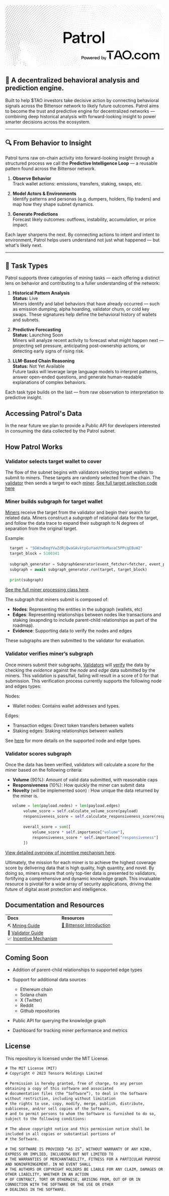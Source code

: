 <div align="center">
  <img src="assets/patrol-banner.png" alt="Patrol Banner" style="border-radius: 10px;">
</div>


## 🧠 A decentralized behavioral analysis and prediction engine.

Built to help $TAO investors take decisive action by connecting behavioral signals across the Bittensor network to likely future outcomes. Patrol aims to become the trust and predictive engine for decentralized networks — combining deep historical analysis with forward-looking insight to power smarter decisions across the ecosystem.

---

## 🔍 From Behavior to Insight

Patrol turns raw on-chain activity into forward-looking insight through a structured process we call the **Predictive Intelligence Loop** — a reusable pattern found across the Bittensor network.

1. **Observe Behavior**  
   Track wallet actions: emissions, transfers, staking, swaps, etc.

2. **Model Actors & Environments**  
   Identify patterns and personas (e.g. dumpers, holders, flip traders) and map how they shape subnet dynamics.

3. **Generate Predictions**  
   Forecast likely outcomes: outflows, instability, accumulation, or price impact.

Each layer sharpens the next. By connecting actions to intent and intent to environment, Patrol helps users understand not just what happened — but what's likely next.

---

## 🧪 Task Types

Patrol supports three categories of mining tasks — each offering a distinct lens on behavior and contributing to a fuller understanding of the network:

1. **Historical Pattern Analysis**  
   **Status:** Live  
   Miners identify and label behaviors that have already occurred — such as emission dumping, alpha hoarding, validator churn, or cold key swaps. These signatures help define the behavioral history of wallets and subnets.

2. **Predictive Forecasting**  
   **Status:** Launching Soon  
   Miners will analyze recent activity to forecast what might happen next — projecting sell pressure, anticipating post-ownership actions, or detecting early signs of rising risk.

3. **LLM-Based Chain Reasoning**  
   **Status:** Not Yet Available  
   Future tasks will leverage large language models to interpret patterns, answer open-ended questions, and generate human-readable explanations of complex behaviors.

Each task type builds on the last — from raw observation to interpretation to predictive insight.

## Accessing Patrol's Data
In the near future we plan to provide a Public API for developers interested in consuming the data collected by the Patrol subnet.

## How Patrol Works

### Validator selects target wallet to cover
The flow of the subnet begins with validators selecting target wallets to submit to miners.  These targets are randomly selected from the chain. The [validator](src/patrol/validation/validator.py) then sends a target to each [miner](src/patrol/mining/miner.py). 
[See full target selection code here](src/patrol/validation/target_generation.py)

### Miner builds subgraph for target wallet
[Miners](src/patrol/mining/miner.py) receive the target from the validator and begin their search for related data.  Miners construct a *subgraph* of relational data for the target, and follow the data trace to expand their subgraph to N degrees of separation from the original target. 

Example:
```python
  target = "5GWzwBegYVwZdRjQwaGAvktpGuYaeUYXnMaoaC5PPcqEBuW2"
  target_block = 5100341

  subgraph_generator = SubgraphGenerator(event_fetcher=fetcher, event_processor=event_processor, max_future_events=50, max_past_events=50, batch_size=50)
  subgraph = await subgraph_generator.run(target, target_block)

  print(subgraph)
```
[See the full miner processing class here](src/patrol/mining/subgraph_generator.py).

The subgraph that miners submit is composed of:

- **Nodes**: Representing the entities in the subgraph (wallets, etc)
- **Edges**: Representing relationships between nodes like transactions and staking (exapnding to include parent-child relationships as part of the roadmap).
- **Evidence**: Supporting data to verify the nodes and edges

These subgraphs are then submitted to the validator for evaluation.


### Validator verifies miner’s subgraph

Once miners submit their subgraphs, [Validators](src/patrol/validation/validator.py) will [verify](src/patrol/validation/graph_validation/bittensor_validation_mechanism.py) the data by checking the *evidence* against the *node* and *edge* data submitted by the miners. This validation is pass/fail, failing will result in a score of 0 for that submission. This verification process currently supports the following node and edges types:

Nodes:
- Wallet nodes: Contains wallet addresses and types.

Edges:
- Transaction edges: Direct token transfers between wallets
- Staking edges: Staking relationships between wallets

See [here](src/patrol/protocol.py) for more details on the supported node and edge types.

### Validator scores subgraph

Once the data has been verified, validators will calculate a *score* for the miner based on the following criteria:
- **Volume** (90%): Amount of valid data submitted, with reasonable caps
- **Responsiveness** (10%): How quickly the miner can submit data
- **Novelty** (will be implemented soon) : How unique the data returned by the miner is.

```python
   volume = len(payload.nodes) + len(payload.edges)
        volume_score = self.calculate_volume_score(payload)
        responsiveness_score = self.calculate_responsiveness_score(response_time)

        overall_score = sum([
            volume_score * self.importance["volume"],
            responsiveness_score * self.importance["responsiveness"]
        ])

```
[View detailed overview of incentive mechanism here](docs/incentive.md).

Ultimately, the mission for each miner is to achieve the highest coverage score by delivering data that is high quality, high quantity, and novel. By doing so, miners ensure that only top-tier data is presented to validators, fortifying a comprehensive and dynamic knowledge graph. This invaluable resource is pivotal for a wide array of security applications, driving the future of digital asset protection and intelligence.

 ## Documentation and Resources

<table style="border: none !important; width: 100% !important; border-collapse: collapse !important; margin: 0 auto !important;">
  <tbody>
    <tr>
      <td><b>Docs</b></td>
      <td><b>Resources</b></td>
    </tr>
    <tr style="vertical-align: top !important">
      <td>
        ⛏️ <a href="docs/mining.md">Mining Guide</a><br>
        🔧 <a href="docs/validating.md">Validator Guide</a><br>
        📈 <a href="docs/incentive.md">Incentive Mechanism</a><br>
      <td>
        <a href="https://docs.bittensor.com/learn/bittensor-building-blocks">🧠 Bittensor Introduction</a><br> 
      </td>
    </tr>
  </tbody>
</table>

   ## Coming Soon

   - Addition of parent-child relationships to supported edge types
   - Support for additional data sources
     - Ethereum chain
     - Solana chain
     - X (Twitter)
     - Reddit
     - Github repositories

   - Public API for querying the knowledge graph
   - Dashboard for tracking miner performance and metrics

## License
This repository is licensed under the MIT License.
```text
# The MIT License (MIT)
# Copyright © 2023 Tensora Holdings Limited

# Permission is hereby granted, free of charge, to any person obtaining a copy of this software and associated
# documentation files (the “Software”), to deal in the Software without restriction, including without limitation
# the rights to use, copy, modify, merge, publish, distribute, sublicense, and/or sell copies of the Software,
# and to permit persons to whom the Software is furnished to do so, subject to the following conditions:

# The above copyright notice and this permission notice shall be included in all copies or substantial portions of
# the Software.

# THE SOFTWARE IS PROVIDED “AS IS”, WITHOUT WARRANTY OF ANY KIND, EXPRESS OR IMPLIED, INCLUDING BUT NOT LIMITED TO
# THE WARRANTIES OF MERCHANTABILITY, FITNESS FOR A PARTICULAR PURPOSE AND NONINFRINGEMENT. IN NO EVENT SHALL
# THE AUTHORS OR COPYRIGHT HOLDERS BE LIABLE FOR ANY CLAIM, DAMAGES OR OTHER LIABILITY, WHETHER IN AN ACTION
# OF CONTRACT, TORT OR OTHERWISE, ARISING FROM, OUT OF OR IN CONNECTION WITH THE SOFTWARE OR THE USE OR OTHER
# DEALINGS IN THE SOFTWARE.
```
